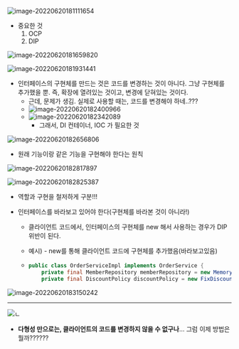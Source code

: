 ![image-20220620181111654](C:\Users\4545a\AppData\Roaming\Typora\typora-user-images\image-20220620181111654.png)

- 중요한 것
  1. OCP
  2. DIP



![image-20220620181659820](C:\Users\4545a\AppData\Roaming\Typora\typora-user-images\image-20220620181659820.png)



![image-20220620181931441](C:\Users\4545a\AppData\Roaming\Typora\typora-user-images\image-20220620181931441.png)

- 인터페이스의 구현체를 만드는 것은 코드를 변경하는 것이 아니다. 그냥 구현체를 추가했을 뿐. 즉, 확장에 열려있는 것이고, 변경에 닫혀있는 것이다.
  - 근데, 문제가 생김. 실제로 사용할 때는, 코드를 변경해야 하네..???
  - ![image-20220620182400966](C:\Users\4545a\AppData\Roaming\Typora\typora-user-images\image-20220620182400966.png)
  - ![image-20220620182342089](C:\Users\4545a\AppData\Roaming\Typora\typora-user-images\image-20220620182342089.png)
    - 그래서, DI 컨테이너, IOC 가 필요한 것



![image-20220620182656806](C:\Users\4545a\AppData\Roaming\Typora\typora-user-images\image-20220620182656806.png)

- 원래 기능이랑 같은 기능을 구현해야 한다는 원칙



![image-20220620182817897](C:\Users\4545a\AppData\Roaming\Typora\typora-user-images\image-20220620182817897.png)



![image-20220620182825387](C:\Users\4545a\AppData\Roaming\Typora\typora-user-images\image-20220620182825387.png)

- 역할과 구현을 철저하게 구분!!!
- 인터페이스를 바라보고 있어야 한다(구현체를 바라본 것이 아니라!)

  - 클라이언트 코드에서, 인터페이스의 구현체를 new 해서 사용하는 경우가 DIP 위반이 된다.

  - 예시) - new를 통해 클라이언트 코드에 구현체를 추가했음(바라보고있음)

  - ```java
    public class OrderServiceImpl implements OrderService {
        private final MemberRepository memberRepository = new MemoryMemberRepository();
        private final DiscountPolicy discountPolicy = new FixDiscountPolicy();
    ```




![image-20220620183150242](C:\Users\4545a\AppData\Roaming\Typora\typora-user-images\image-20220620183150242.png)

---

![ㄴ](C:\Users\4545a\AppData\Roaming\Typora\typora-user-images\image-20220620183242178.png)



- **다형성 만으로는, 클라이언트의 코드를 변경하지 않을 수 없구나**... 그럼 이제 방법은 뭘까??????
